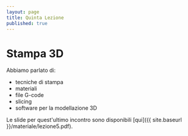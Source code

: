 ```yaml
---
layout: page
title: Quinta Lezione
published: true
---
```



# Stampa 3D

Abbiamo parlato di:

* tecniche di stampa
* materiali
* file G-code
* slicing
* software per la modellazione 3D

Le slide per quest'ultimo incontro sono disponibili [qui]({{ site.baseurl }}/materiale/lezione5.pdf).
